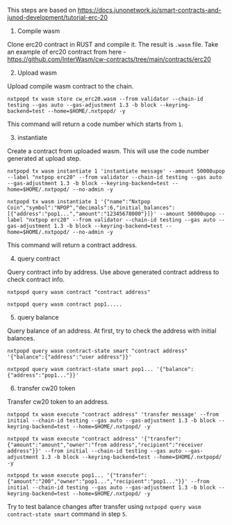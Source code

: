This steps are based on https://docs.junonetwork.io/smart-contracts-and-junod-development/tutorial-erc-20

1. Compile wasm

Clone erc20 contract in RUST and compile it. The result is `.wasm` file.
Take an example of erc20 contract from here - https://github.com/InterWasm/cw-contracts/tree/main/contracts/erc20

2. Upload wasm

Upload compile wasm contract to the chain.

```
nxtpopd tx wasm store cw_erc20.wasm --from validator --chain-id testing --gas auto --gas-adjustment 1.3 -b block --keyring-backend=test --home=$HOME/.nxtpopd/ -y
```

This command will return a code number which starts from `1`.

3. instantiate

Create a contract from uploaded wasm. This will use the code number generated at upload step.

```
nxtpopd tx wasm instantiate 1 'instantiate message' --amount 50000upop --label "nxtpop erc20" --from validator --chain-id testing --gas auto --gas-adjustment 1.3 -b block --keyring-backend=test --home=$HOME/.nxtpopd/ --no-admin -y

nxtpopd tx wasm instantiate 1 '{"name":"Nxtpop Coin","symbol":"NPOP","decimals":6,"initial_balances":[{"address":"pop1...","amount":"12345678000"}]}' --amount 50000upop --label "nxtpop erc20" --from validator --chain-id testing --gas auto --gas-adjustment 1.3 -b block --keyring-backend=test --home=$HOME/.nxtpopd/ --no-admin -y
```

This command will return a contract address.

4. query contract

Query contract info by address. Use above generated contract address to check contract info.

```
nxtpopd query wasm contract "contract address"

nxtpopd query wasm contract pop1.....
```

5. query balance

Query balance of an address. At first, try to check the address with initial balances.


```
nxtpopd query wasm contract-state smart "contract address" '{"balance":{"address":"user address"}}'

nxtpopd query wasm contract-state smart pop1... '{"balance":{"address":"pop1..."}}'
```

6. transfer cw20 token

Transfer cw20 token to an address.

```
nxtpopd tx wasm execute "contract address" 'transfer message' --from initial --chain-id testing --gas auto --gas-adjustment 1.3 -b block --keyring-backend=test --home=$HOME/.nxtpopd/ -y

nxtpopd tx wasm execute "contract address" '{"transfer":{"amount":"amount","owner":"from address","recipient":"receiver address"}}' --from initial --chain-id testing --gas auto --gas-adjustment 1.3 -b block --keyring-backend=test --home=$HOME/.nxtpopd/ -y

nxtpopd tx wasm execute pop1... '{"transfer":{"amount":"200","owner":"pop1...","recipient":"pop1..."}}' --from initial --chain-id testing --gas auto --gas-adjustment 1.3 -b block --keyring-backend=test --home=$HOME/.nxtpopd/ -y
```

Try to test balance changes after transfer using `nxtpopd query wasm contract-state smart` command in step `5`.
